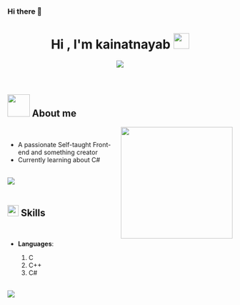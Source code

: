 ### Hi there 👋

<h1 align="center"><b>Hi , I'm kainatnayab </b><img src="https://media.giphy.com/media/hvRJCLFzcasrR4ia7z/giphy.gif" width="35"></h1>
<!--  -->
<p align="center">
  <a href="https://github.com/DenverCoder1/readme-typing-svg"><img src="https://readme-typing-svg.herokuapp.com?font=Time+New+Roman&color=cyan&size=25&center=true&vCenter=true&width=600&height=100&lines=Assalamu+O+Alaikum+Warahmatullah..&hearts;++;Self-taught+Front-End+something+creator,;Computer+Science+Student,;still+Learning."></a>
</p>


<br>



	
## <picture><img src = "https://github.com/0xkainatnayab/0xkainatnayab/raw/main/assets/mdImages/about_me.gif" width = 50px></picture> **About me**

<picture> <img align="right" src="https://github.com/0xkainatnayab/0xkainatnayab/raw/main/assets/mdImages/Right_Side.gif" width = 250px></picture>

<br>

- A passionate Self-taught Front-end and something creator
- Currently learning about C#
<br><br>

<img src="https://user-images.githubusercontent.com/73097560/115834477-dbab4500-a447-11eb-908a-139a6edaec5c.gif"><br><br>

## <img src="https://media2.giphy.com/media/QssGEmpkyEOhBCb7e1/giphy.gif?cid=ecf05e47a0n3gi1bfqntqmob8g9aid1oyj2wr3ds3mg700bl&rid=giphy.gif" width ="25"><b> Skills</b>
<br>

<p align="center">

- **Languages**:
    
    1. C
    2. C++
    3. C#
<br>
<img src="https://user-images.githubusercontent.com/73097560/115834477-dbab4500-a447-11eb-908a-139a6edaec5c.gif">
<br>
<br>


